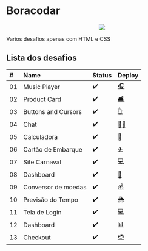 # Boracodar
<p align="center">
<img src="https://img.shields.io/badge/STATUS-EM%20ANDAMENTO-yellow"/>
</p>

Varios desafios apenas com HTML e CSS

## Lista dos desafios
| #    | Name           | Status  | Deploy |
| :--- | :------------- | :------ | :------|
| 01   | Music Player   |:heavy_check_mark:       |   [:headphones:](https://danny-s07.github.io/boracodar/desafio01-playmusic)| 
| 02   | Product Card   |:heavy_check_mark:       |  [:couch_and_lamp:](https://danny-s07.github.io/boracodar/desafio02-cartaoproduto)|
| 03   | Buttons and Cursors | :heavy_check_mark:   | [:point_up_2:](https://danny-s07.github.io/boracodar/desafio03-botoesecursores)|
| 04   | Chat           |:heavy_check_mark:      | [:woman_technologist:](https://danny-s07.github.io/boracodar/desafio04-chat)|
| 05   | Calculadora    |:heavy_check_mark:      |[:1234:](https://danny-s07.github.io/boracodar/desafio05-calculadora )|
| 06   | Cartão de Embarque    |:heavy_check_mark:  |[:airplane:](https://danny-s07.github.io/boracodar/desafio06-cartaodeembarque)|
| 07   | Site Carnaval   |:heavy_check_mark:  |[:computer:](https://danny-s07.github.io/boracodar/desafio07-sitecarnaval)|
| 08   | Dashboard   |:heavy_check_mark:  |[:abacus:](https://danny-s07.github.io/boracodar/desafio08-dashboard)|
| 09  | Conversor de moedas   |:heavy_check_mark:  |[💰](https://danny-s07.github.io/boracodar/desafio09-conversordemoedas)|
| 10   | Previsão do Tempo |:heavy_check_mark:  |[🌦️](https://danny-s07.github.io/boracodar/desafio10-previsaodotempo)|
| 11  | Tela de Login  |:heavy_check_mark:  |[:computer:](https://danny-s07.github.io/boracodar/desafio11-teladelogin)|
| 12   | Dashboard   |:heavy_check_mark:  |[📊](https://danny-s07.github.io/boracodar/desafio12-dasboard)|
| 13 | Checkout  |:heavy_check_mark:  |[💳](https://danny-s07.github.io/boracodar/desafio13-checkout)|







